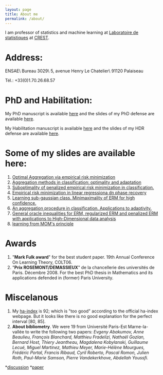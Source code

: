 ```yaml
---
layout: page
title: About me
permalink: /about/
---
```


I am professor of statistics and machine learning at [Laboratoire de statistiques](http://www.crest.fr/index.php?option=com_content&view=article&id=58&Itemid=104) at [CREST](http://www.crest.fr).
 



# Address:
ENSAE\\
Bureau 3029\\
5, avenue Henry Le Chatelier\\
91120 Palaiseau

Tél.: +33(0)1.70.26.68.57

# PhD and Habilitation:
My PhD manuscript is available [here](/assets/These-Guillaume-Lecue.pdf) and the slides of my PhD defense are available [here](/assets/soutenanceTheseVersionFinale.pdf).

My Habilitation manuscript is available [here](/assets/HDR.pdf) and the slides of my HDR defense are available [here](/assets/HDR-Presentation.pdf).

# Some of my slides are available here:
1. [Optimal Aggregation via empirical risk minimization](/assets/PresentationGottingem.pdf)
2. [Aggregation methods in classification: optimality and adaptation](/assets/PresentationLisboa07.pdf)
3. [Suboptimality of penalized empirical risk minimization in classification.](/assets/PresentationCOLT07.pdf)
4. [Empirical risk minimization in linear regressiona dn phase recovery](/assets/expose-LM15.pdf)
5. [Learning sub-gaussian class. Minimaximality of ERM for high confidence.](/assets/Learning-subgaussian-class.pdf)
6. [An aggregation procedure in classification. Applications to adaptivity.](/assets/PresentationPittsburgh2006.pdf)
7. [General oracle inequalities for ERM, regularized ERM and penalized ERM with applications to High-Dimensional data analysis](/assets/Princeton-05-12.pdf)
8. [learning from MOM's principle](/assets/lecue_MOM_cirm.pdf)


# Awards
1. "**Mark Fulk award**" for the best student paper. 19th Annual Conference On Learning Theory, COLT06.
2. "**Prix ROSEMONT/DEMASSIEUX**"  de la chancellerie des universités de Paris. Décembre 2008. For the best PhD thesis in Mathematics and its applications defended in (former) Paris University.

# Miscelanous
1. My [ha-index](https://www.irif.univ-paris-diderot.fr/~haberm//haindex.html) is 92; which is "too good" according to the official ha-index webpage. But it looks like there is no good explanation for the perfect interval [80, 85]. 
2. **About bibliometry**. We were 19 from Université Paris-Est Marne-la-vallée to write the following two papers: *Evgeny Abakumov, Anne Beaulieu, François Blanchard, Matthieu Fradelizi, Nathaël Gozlan, Bernard Host, Thiery Jeantheau, Magdalena Kobylanski, Guillaume Lecué, Miguel Martinez, Mathieu Meyer, Marie-Hélène Mourgues, Frédéric Portal, Francis Ribaud, Cyril Roberto, Pascal Romon, Julien Roth, Paul-Marie Samson, Pierre Vandekerkhove, Abdellah Youssfi.*
  
*[discussion](/assets/bibliometrie-hal-arXiv.pdf)
*[paper](/assets/logsob-Lamplighter.pdf)



